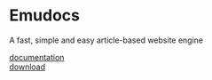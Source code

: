 # Emudocs
A fast, simple and easy article-based website engine

[documentation](https://aworldc.github.io/Emudocs/)<br>
[download](https://github.com/Aworldc/Emudocs/releases/download/1.0.0beta/rel.zip)
